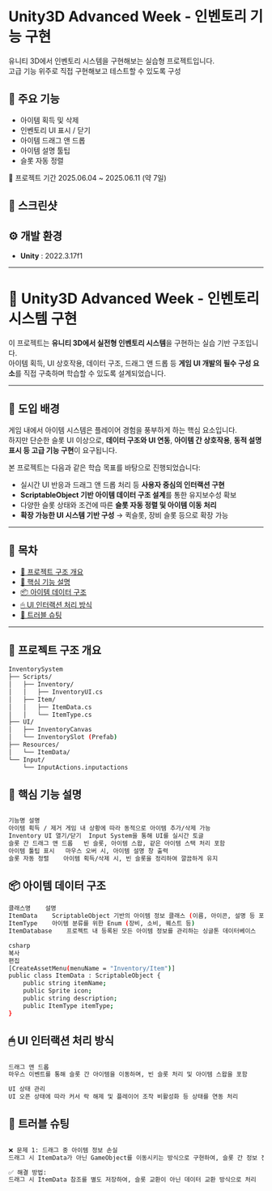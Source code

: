 # Unity3D Advanced Week - 인벤토리 기능 구현

유니티 3D에서 인벤토리 시스템을 구현해보는 실습형 프로젝트입니다.  
고급 기능 위주로 직접 구현해보고 테스트할 수 있도록 구성

## 📌 주요 기능

- 아이템 획득 및 삭제
- 인벤토리 UI 표시 / 닫기
- 아이템 드래그 앤 드롭
- 아이템 설명 툴팁
- 슬롯 자동 정렬

📆 프로젝트 기간
2025.06.04 ~ 2025.06.11 (약 7일)


## 📸 스크린샷


## ⚙️ 개발 환경

- **Unity** : 2022.3.17f1

---


# 🎒 Unity3D Advanced Week - 인벤토리 시스템 구현

이 프로젝트는 **유니티 3D에서 실전형 인벤토리 시스템**을 구현하는 실습 기반 구조입니다.  
아이템 획득, UI 상호작용, 데이터 구조, 드래그 앤 드롭 등 **게임 UI 개발의 필수 구성 요소**를 직접 구축하며 학습할 수 있도록 설계되었습니다.

---

## 📖 도입 배경

게임 내에서 아이템 시스템은 플레이어 경험을 풍부하게 하는 핵심 요소입니다.  
하지만 단순한 슬롯 UI 이상으로, **데이터 구조와 UI 연동**, **아이템 간 상호작용**, **동적 설명 표시 등 고급 기능 구현**이 요구됩니다.

본 프로젝트는 다음과 같은 학습 목표를 바탕으로 진행되었습니다:

- 실시간 UI 반응과 드래그 앤 드롭 처리 등 **사용자 중심의 인터랙션 구현**
- **ScriptableObject 기반 아이템 데이터 구조 설계**를 통한 유지보수성 확보
- 다양한 슬롯 상태와 조건에 따른 **슬롯 자동 정렬 및 아이템 이동 처리**
- **확장 가능한 UI 시스템 기반 구성** → 퀵슬롯, 장비 슬롯 등으로 확장 가능

---

## 📌 목차

- [📁 프로젝트 구조 개요](#-프로젝트-구조-개요)
- [🧠 핵심 기능 설명](#-핵심-기능-설명)
- [📦 아이템 데이터 구조](#-아이템-데이터-구조)
- [🖱 UI 인터랙션 처리 방식](#-ui-인터랙션-처리-방식)
- [🧩 트러블 슈팅](#-트러블-슈팅)

---

## 📁 프로젝트 구조 개요

```bash
InventorySystem
├── Scripts/
│   ├── Inventory/
│   │   ├── InventoryUI.cs
│   ├── Item/
│   │   ├── ItemData.cs
│   │   └── ItemType.cs
├── UI/
│   ├── InventoryCanvas
│   └── InventorySlot (Prefab)
├── Resources/
│   └── ItemData/
└── Input/
    └── InputActions.inputactions
```
## 🧠 핵심 기능 설명
```bash

기능명	설명
아이템 획득 / 제거	게임 내 상황에 따라 동적으로 아이템 추가/삭제 가능
Inventory UI 열기/닫기	Input System을 통해 UI를 실시간 토글
슬롯 간 드래그 앤 드롭	빈 슬롯, 아이템 스왑, 같은 아이템 스택 처리 포함
아이템 툴팁 표시	마우스 오버 시, 아이템 설명 창 출력
슬롯 자동 정렬	아이템 획득/삭제 시, 빈 슬롯을 정리하여 깔끔하게 유지
```

## 📦 아이템 데이터 구조
```bash
클래스명	설명
ItemData	ScriptableObject 기반의 아이템 정보 클래스 (이름, 아이콘, 설명 등 포함)
ItemType	아이템 분류를 위한 Enum (장비, 소비, 퀘스트 등)
ItemDatabase	프로젝트 내 등록된 모든 아이템 정보를 관리하는 싱글톤 데이터베이스

csharp
복사
편집
[CreateAssetMenu(menuName = "Inventory/Item")]
public class ItemData : ScriptableObject {
    public string itemName;
    public Sprite icon;
    public string description;
    public ItemType itemType;
}
```
## 🖱 UI 인터랙션 처리 방식
```bash

드래그 앤 드롭
마우스 이벤트를 통해 슬롯 간 아이템을 이동하며, 빈 슬롯 처리 및 아이템 스왑을 포함

UI 상태 관리
UI 오픈 상태에 따라 커서 락 해제 및 플레이어 조작 비활성화 등 상태를 연동 처리
```
## 🧩 트러블 슈팅
```bash

❌ 문제 1: 드래그 중 아이템 정보 손실
드래그 시 ItemData가 아닌 GameObject를 이동시키는 방식으로 구현하여, 슬롯 간 정보 전달이 불안정했음

✅ 해결 방법:
드래그 시 ItemData 참조를 별도 저장하여, 슬롯 교환이 아닌 데이터 교환 방식으로 처리
```
